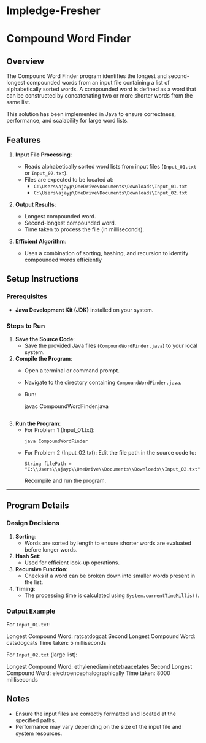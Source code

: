 # Impledge-Fresher

# Compound Word Finder

## Overview
The Compound Word Finder program identifies the longest and second-longest compounded words from an input file containing a list of alphabetically sorted words. A compounded word is defined as a word that can be constructed by concatenating two or more shorter words from the same list.

This solution has been implemented in Java to ensure correctness, performance, and scalability for large word lists.



## Features
1. **Input File Processing**:
   - Reads alphabetically sorted word lists from input files (`Input_01.txt` or `Input_02.txt`).
   - Files are expected to be located at:
     - `C:\Users\ajayp\OneDrive\Documents\Downloads\Input_01.txt`
     - `C:\Users\ajayp\OneDrive\Documents\Downloads\Input_02.txt`

2. **Output Results**:
   - Longest compounded word.
   - Second-longest compounded word.
   - Time taken to process the file (in milliseconds).

3. **Efficient Algorithm**:
   - Uses a combination of sorting, hashing, and recursion to identify compounded words efficiently

## Setup Instructions

### Prerequisites
- **Java Development Kit (JDK)** installed on your system.

### Steps to Run
1. **Save the Source Code**:
   - Save the provided Java files (`CompoundWordFinder.java`) to your local system.
2. **Compile the Program**:
   - Open a terminal or command prompt.
   - Navigate to the directory containing `CompoundWordFinder.java`.
   - Run:
   
     javac CompoundWordFinder.java
     ```
3. **Run the Program**:
   - For Problem 1 (Input_01.txt):
     ```
     java CompoundWordFinder
     ```
   - For Problem 2 (Input_02.txt):
     Edit the file path in the source code to:
     ```
     String filePath = "C:\\Users\\ajayp\\OneDrive\\Documents\\Downloads\\Input_02.txt";
     ```
     Recompile and run the program.

---

## Program Details
### Design Decisions
1. **Sorting**:
   - Words are sorted by length to ensure shorter words are evaluated before longer words.
2. **Hash Set**:
   - Used for efficient look-up operations.
3. **Recursive Function**:
   - Checks if a word can be broken down into smaller words present in the list.
4. **Timing**:
   - The processing time is calculated using `System.currentTimeMillis()`.

### Output Example
For `Input_01.txt`:

Longest Compound Word: ratcatdogcat
Second Longest Compound Word: catsdogcats
Time taken: 5 milliseconds

For `Input_02.txt` (large list):

Longest Compound Word: ethylenediaminetetraacetates
Second Longest Compound Word: electroencephalographically
Time taken: 8000 milliseconds



## Notes
- Ensure the input files are correctly formatted and located at the specified paths.
- Performance may vary depending on the size of the input file and system resources.

